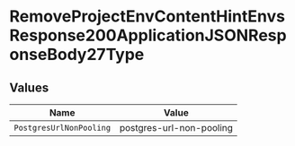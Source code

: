 # RemoveProjectEnvContentHintEnvsResponse200ApplicationJSONResponseBody27Type


## Values

| Name                     | Value                    |
| ------------------------ | ------------------------ |
| `PostgresUrlNonPooling`  | postgres-url-non-pooling |